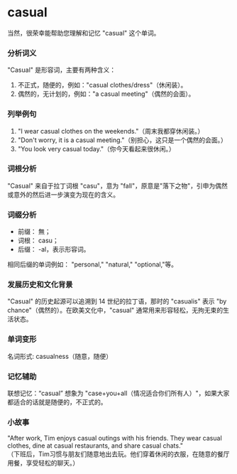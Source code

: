 # casual

当然，很荣幸能帮助您理解和记忆 "casual" 这个单词。

  

### 分析词义

  

"Casual" 是形容词，主要有两种含义：

  

1.  不正式，随便的，例如："casual clothes/dress"（休闲装）。
2.  偶然的，无计划的，例如："a casual meeting"（偶然的会面）。

  

### 列举例句

  

1.  "I wear casual clothes on the weekends."（周末我都穿休闲装。）
2.  "Don't worry, it is a casual meeting."（别担心，这只是一个偶然的会面。）
3.  "You look very casual today."（你今天看起来很休闲。）

  

### 词根分析

  

"Casual" 来自于拉丁词根 "casu"，意为 "fall"，原意是"落下之物"，引申为偶然或意外的然后进一步演变为现在的含义。

  

### 词缀分析

  

*   前缀： 無；
*   词根： casu；
*   后缀： -al，表示形容词。

  

相同后缀的单词例如： "personal," "natural," "optional,"等。

  

### 发展历史和文化背景

  

"Casual" 的历史起源可以追溯到 14 世纪的拉丁语，那时的 "casualis" 表示 "by chance"（偶然的）。在欧美文化中，"casual" 通常用来形容轻松，无拘无束的生活状态。

  

### 单词变形

  

名词形式: casualness（随意，随便）

  

### 记忆辅助

  

联想记忆：“casual” 想象为 "case+you+all（情况适合你们所有人）"，如果大家都适合的话就是随便的，不正式的。

  

### 小故事

  

"After work, Tim enjoys casual outings with his friends. They wear casual clothes, dine at casual restaurants, and share casual chats."  
（下班后，Tim习惯与朋友们随意地出去玩。他们穿着休闲的衣服，在随意的餐厅用餐，享受轻松的聊天。）
